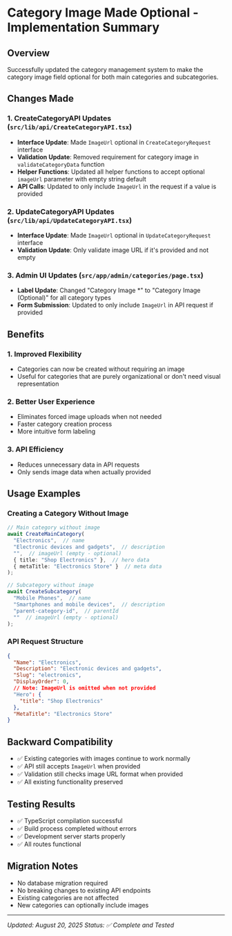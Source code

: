 # Category Image Made Optional - Implementation Summary

## Overview
Successfully updated the category management system to make the category image field optional for both main categories and subcategories.

## Changes Made

### 1. CreateCategoryAPI Updates (`src/lib/api/CreateCategoryAPI.tsx`)
- **Interface Update**: Made `ImageUrl` optional in `CreateCategoryRequest` interface
- **Validation Update**: Removed requirement for category image in `validateCategoryData` function
- **Helper Functions**: Updated all helper functions to accept optional `imageUrl` parameter with empty string default
- **API Calls**: Updated to only include `ImageUrl` in the request if a value is provided

### 2. UpdateCategoryAPI Updates (`src/lib/api/UpdateCategoryAPI.tsx`)
- **Interface Update**: Made `ImageUrl` optional in `UpdateCategoryRequest` interface
- **Validation Update**: Only validate image URL if it's provided and not empty

### 3. Admin UI Updates (`src/app/admin/categories/page.tsx`)
- **Label Update**: Changed "Category Image *" to "Category Image (Optional)" for all category types
- **Form Submission**: Updated to only include `ImageUrl` in API request if provided

## Benefits

### 1. **Improved Flexibility**
- Categories can now be created without requiring an image
- Useful for categories that are purely organizational or don't need visual representation

### 2. **Better User Experience**
- Eliminates forced image uploads when not needed
- Faster category creation process
- More intuitive form labeling

### 3. **API Efficiency**
- Reduces unnecessary data in API requests
- Only sends image data when actually provided

## Usage Examples

### Creating a Category Without Image
```typescript
// Main category without image
await CreateMainCategory(
  "Electronics",  // name
  "Electronic devices and gadgets",  // description
  "",  // imageUrl (empty - optional)
  { title: "Shop Electronics" },  // hero data
  { metaTitle: "Electronics Store" }  // meta data
);

// Subcategory without image
await CreateSubcategory(
  "Mobile Phones",  // name
  "Smartphones and mobile devices",  // description
  "parent-category-id",  // parentId
  ""  // imageUrl (empty - optional)
);
```

### API Request Structure
```json
{
  "Name": "Electronics",
  "Description": "Electronic devices and gadgets",
  "Slug": "electronics",
  "DisplayOrder": 0,
  // Note: ImageUrl is omitted when not provided
  "Hero": {
    "title": "Shop Electronics"
  },
  "MetaTitle": "Electronics Store"
}
```

## Backward Compatibility
- ✅ Existing categories with images continue to work normally
- ✅ API still accepts `ImageUrl` when provided
- ✅ Validation still checks image URL format when provided
- ✅ All existing functionality preserved

## Testing Results
- ✅ TypeScript compilation successful
- ✅ Build process completed without errors
- ✅ Development server starts properly
- ✅ All routes functional

## Migration Notes
- No database migration required
- No breaking changes to existing API endpoints
- Existing categories are not affected
- New categories can optionally include images

---

*Updated: August 20, 2025*
*Status: ✅ Complete and Tested*

